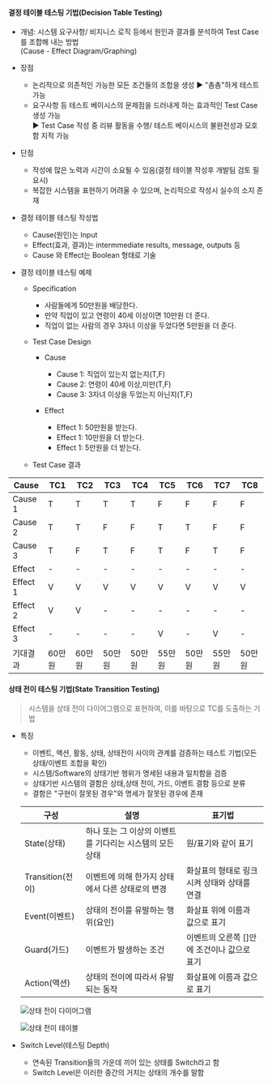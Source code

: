 #### 결정 테이블 테스팅 기법(Decision Table Testing)
- 개념: 시스템 요구사항/ 비지니스 로직 등에서 원인과 결과를 분석하여 Test Case를 조합해 내는 방법</br>(Cause - Effect Diagram/Graphing)</br>

- 장점
    - 논리적으로 의존적인 가능한 모든 조건들의 조합을 생성 ▶ "촘촘"하게 테스트 가능
    - 요구사항 등 테스트 베이시스의 문제점을 드러내게 하는 효과적인 Test Case 생성 가능</br>
        ▶ Test Case 작성 중 리뷰 활동을 수행/ 테스트 베이시스의 불완전성과 모호함 지적 가능</br>

- 단점
    - 작성에 많은 노력과 시간이 소요될 수 있음(결정 테이블 작성후 개발팀 검토 필요시)
    - 복잡한 시스템을 표현하기 어려울 수 있으며, 논리적으로 작성시 실수의 소지 존재

- 결정 테이블 테스팅 작성법
    - Cause(원인)는 Input
    - Effect(효과, 결과)는 intermmediate results, message, outputs 등
    - Cause 와 Effect는 Boolean 형태로 기술</br>

- 결정 테이블 테스팅 예제
    - Specification
        - 사람들에게 50만원을 배당한다.
        - 만약 직업이 있고 연령이 40세 이상이면 10만원 더 준다.
        - 직업이 없는 사람의 경우 3자녀 이상을 두었다면 5만원을 더 준다.

    - Test Case Design
        - Cause
            - Cause 1: 직업이 있는지 없는지(T,F)
            - Cause 2: 연령이 40세 이상,미만(T,F)
            - Cause 3: 3자녀 이상을 두었는지 아닌지(T,F)</br>

        - Effect
            - Effect 1: 50만원을 받는다.
            - Effect 1: 10만원을 더 받는다.
            - Effect 1: 5만원을 더 받는다.</br>

    - Test Case 결과

|Cause|TC1|TC2|TC3|TC4|TC5|TC6|TC7|TC8|
|-|-|-|-|-|-|-|-|-|
|Cause 1|T|T|T|T|F|F|F|F|
|Cause 2|T|T|F|F|T|T|F|F|
|Cause 3|T|F|T|F|T|F|T|F|
|Effect|-|-|-|-|-|-|-|-|
|Effect 1|V|V|V|V|V|V|V|V|
|Effect 2|V|V|-|-|-|-|-|-|
|Effect 3|-|-|-|-|V|-|V|-|
|기대결과|60만원|60만원|50만원|50만원|55만원|50만원|55만원|50만원|


#### 상태 전이 테스팅 기법(State Transition Testing)
> 시스템을 상태 전이 다이어그램으로 표현하여, 이를 바탕으로 TC를 도출하는 기법</br>
- 특징
    - 이벤트, 액션, 활동, 상태, 상태전이 사이의 관계를 검증하는 테스트 기법(모든 상태/이벤트 조합을 확인)
    - 시스템/Software의 상태기반 행위가 명세된 내용과 일치함을 검증
    - 상태기반 시스템의 결함은 상태,상태 전이, 가드, 이벤트 결함 등으로 분류
    - 결함은 "구현이 잘못된 경우"와 명세가 잘못된 경우에 존재

    |구성|설명|표기법|
    |-|-|-|
    |State(상태)|하나 또는 그 이상의 이벤트를 기다리는 시스템의 모든 상태|원/표기와 같이 표기|
    |Transition(전이)|이벤트에 의해 한가지 상태에서 다른 상태로의 변경|화살표의 형태로 링크시켜 상태와 상태를 연결|
    |Event(이벤트)|상태의 전이를 유발하는 행위(요인)|화살표 위에 이름과 값으로 표기|
    |Guard(가드)|이벤트가 발생하는 조건|이벤트의 오른쪽 []안에 조건이나 값으로 표기|
    |Action(액션)|상태의 전이에 따라서 유발되는 동작|화살표에 이름과 값으로 표기|

    ![상태 전이 다이어그램](https://lh3.googleusercontent.com/proxy/bpTb9yAv1A-uIwvFe02Q4VBvab0H26LTCUgf22AtzlVnJCB2C2SUGvqpwgY0k4p6Zx5qj3w5FHCNF_WMuIsJ9PyduTN0oF5sRlj1J-JJWqu1Zq1YIAiHDOZw)

    ![상태 전이 테이블](https://image.slidesharecdn.com/istqb-4-2015-2-1-150512073105-lva1-app6892/95/istqb-4201521-10-638.jpg?cb=1431415911)

- Switch Level(테스팅 Depth)
    - 연속된 Transition들의 가운데 끼어 있는 상태를 Switch라고 함
    - Switch Level은 이러한 중간의 거치는 상태의 개수를 말함</br>


